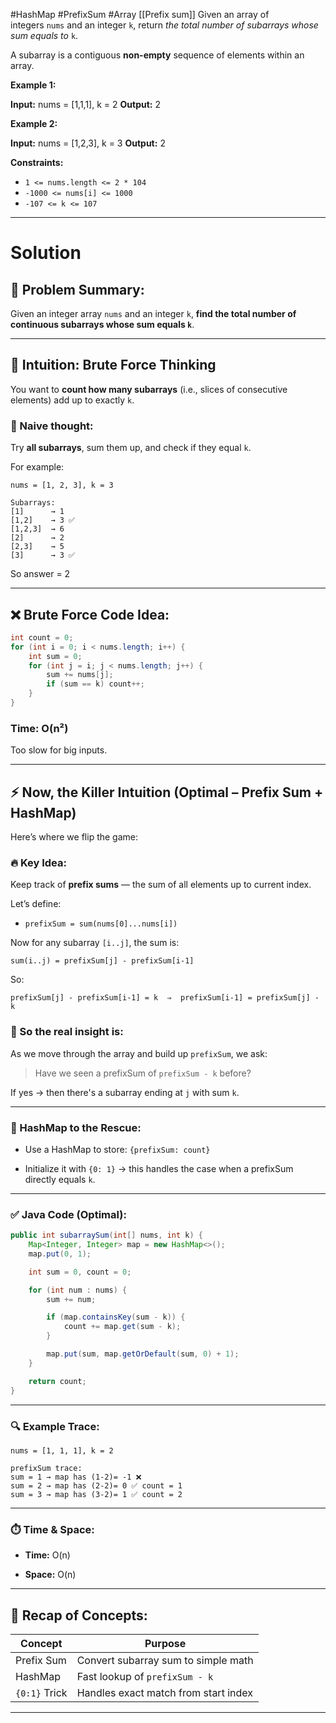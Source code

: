 #HashMap #PrefixSum #Array
[[Prefix sum]]
Given an array of integers `nums` and an integer `k`, return _the total number of subarrays whose sum equals to_ `k`.

A subarray is a contiguous **non-empty** sequence of elements within an array.

**Example 1:**

**Input:** nums = [1,1,1], k = 2
**Output:** 2

**Example 2:**

**Input:** nums = [1,2,3], k = 3
**Output:** 2

**Constraints:**

- `1 <= nums.length <= 2 * 104`
- `-1000 <= nums[i] <= 1000`
- `-107 <= k <= 107`
---
# Solution

## 🔴 **Problem Summary:**

Given an integer array `nums` and an integer `k`, **find the total number of continuous subarrays whose sum equals `k`**.

---

## 🧠 Intuition: Brute Force Thinking

You want to **count how many subarrays** (i.e., slices of consecutive elements) add up to exactly `k`.

### 🎯 Naive thought:

Try **all subarrays**, sum them up, and check if they equal `k`.

For example:

```text
nums = [1, 2, 3], k = 3

Subarrays:
[1]      → 1
[1,2]    → 3 ✅
[1,2,3]  → 6
[2]      → 2
[2,3]    → 5
[3]      → 3 ✅
```

So answer = 2

---

## ❌ Brute Force Code Idea:

```java
int count = 0;
for (int i = 0; i < nums.length; i++) {
    int sum = 0;
    for (int j = i; j < nums.length; j++) {
        sum += nums[j];
        if (sum == k) count++;
    }
}
```

### Time: O(n²)

Too slow for big inputs.

---

## ⚡ Now, the Killer Intuition (Optimal – Prefix Sum + HashMap)

Here’s where we flip the game:

### 🔥 Key Idea:

Keep track of **prefix sums** — the sum of all elements up to current index.

Let’s define:

- `prefixSum = sum(nums[0]...nums[i])`
    

Now for any subarray `[i..j]`, the sum is:

```text
sum(i..j) = prefixSum[j] - prefixSum[i-1]
```

So:

```text
prefixSum[j] - prefixSum[i-1] = k  ⇒  prefixSum[i-1] = prefixSum[j] - k
```

### 🧠 So the real insight is:

As we move through the array and build up `prefixSum`, we ask:

> Have we seen a prefixSum of `prefixSum - k` before?

If yes → then there's a subarray ending at `j` with sum `k`.

---

### 💼 HashMap to the Rescue:

- Use a HashMap to store: `{prefixSum: count}`
    
- Initialize it with `{0: 1}` → this handles the case when a prefixSum directly equals `k`.
    

---

### ✅ Java Code (Optimal):

```java
public int subarraySum(int[] nums, int k) {
    Map<Integer, Integer> map = new HashMap<>();
    map.put(0, 1);

    int sum = 0, count = 0;

    for (int num : nums) {
        sum += num;

        if (map.containsKey(sum - k)) {
            count += map.get(sum - k);
        }

        map.put(sum, map.getOrDefault(sum, 0) + 1);
    }

    return count;
}
```

---

### 🔍 Example Trace:

```text
nums = [1, 1, 1], k = 2

prefixSum trace:
sum = 1 → map has (1-2)= -1 ❌
sum = 2 → map has (2-2)= 0 ✅ count = 1
sum = 3 → map has (3-2)= 1 ✅ count = 2
```

---

### ⏱️ Time & Space:

- **Time:** O(n)
    
- **Space:** O(n)
    

---

## 📘 Recap of Concepts:

|Concept|Purpose|
|---|---|
|Prefix Sum|Convert subarray sum to simple math|
|HashMap|Fast lookup of `prefixSum - k`|
|`{0:1}` Trick|Handles exact match from start index|

---
